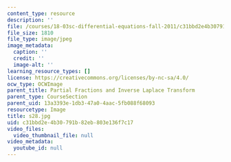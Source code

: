 ```yaml
---
content_type: resource
description: ''
file: /courses/18-03sc-differential-equations-fall-2011/c31bbd2e4b30791b82eb803e136f7c17_s28.jpg
file_size: 1810
file_type: image/jpeg
image_metadata:
  caption: ''
  credit: ''
  image-alt: ''
learning_resource_types: []
license: https://creativecommons.org/licenses/by-nc-sa/4.0/
ocw_type: OCWImage
parent_title: Partial Fractions and Inverse Laplace Transform
parent_type: CourseSection
parent_uid: 13a3393e-1db3-47a0-4aac-5fb088f68093
resourcetype: Image
title: s28.jpg
uid: c31bbd2e-4b30-791b-82eb-803e136f7c17
video_files:
  video_thumbnail_file: null
video_metadata:
  youtube_id: null
---
```

